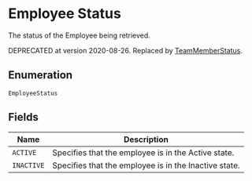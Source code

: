 <!-- Optimized: 2025-10-06 -->
<!-- RPM: 1.6.2.1.1.6.2.1_employee-status_20251006 -->
<!-- Session: E2E RPM DNA Application -->
<!-- AOM: RND (Reggie & Dro) -->
<!-- COI: TECHNOLOGY -->
<!-- RPM: HIGH -->
<!-- ACTION: BUILD -->


# Employee Status

The status of the Employee being retrieved.

DEPRECATED at version 2020-08-26. Replaced by [TeamMemberStatus](entity:TeamMemberStatus).

## Enumeration

`EmployeeStatus`

## Fields

| Name | Description |
|  --- | --- |
| `ACTIVE` | Specifies that the employee is in the Active state. |
| `INACTIVE` | Specifies that the employee is in the Inactive state. |
